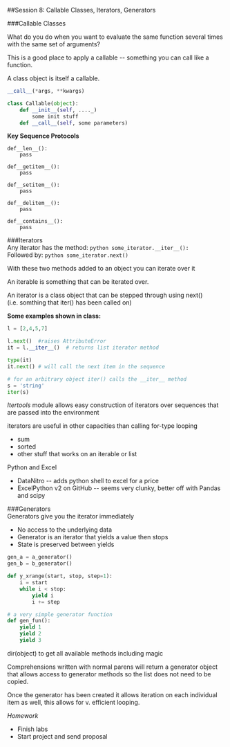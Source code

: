 ##Session 8: Callable Classes, Iterators, Generators  

###Callable Classes  

What do you do when you want to evaluate the same function several times with the same set of arguments?  

This is a good place to apply a callable -- something you can call like a function.  

A class object is itself a callable.

```python
__call__(*args, **kwargs)

class Callable(object):
    def __init__(self, ...._)
        some init stuff
    def __call__(self, some parameters)
````

**Key Sequence Protocols**  

    def__len__():
        pass

    def__getitem__():
        pass

    def__setitem__():
        pass

    def__delitem__():
        pass

    def__contains__():
        pass


###Iterators  
Any iterator has the method: ```python some_iterator.__iter__():```  
Followed by: ```python some_iterator.next()```  

With these two methods added to an object you can iterate over it

An iterable is something that can be iterated over.

An iterator is a class object that can be stepped through using next()  
(i.e. somthing that iter() has been called on)

**Some examples shown in class:**
```python
l = [2,4,5,7]

l.next()  #raises AttributeError
it = l.__iter__()  # returns list iterator method

type(it)
it.next() # will call the next item in the sequence

# for an arbitrary object iter() calls the __iter__ method
s = 'string'
iter(s)
```

_Itertools_ module allows easy construction of iterators over sequences that are passed into the  environment

iterators are useful in other capacities than calling for-type looping  
* sum
* sorted
* other stuff that works on an iterable or list

Python and Excel  
* DataNitro -- adds python shell to excel for a price
* ExcelPython v2 on GitHub -- seems very clunky, better off with Pandas and scipy


###Generators  
Generators give you the iterator immediately  
* No access to the underlying data
* Generator is an iterator that yields a value then stops
* State is preserved between yields

```python
gen_a = a_generator()
gen_b = b_generator()

def y_xrange(start, stop, step=1):
    i = start
    while i < stop:
        yield i
        i += step

# a very simple generator function
def gen_fun():
    yield 1
    yield 2
    yield 3
```

dir(object) to get all available methods including magic

Comprehensions written with normal parens will return a generator object that allows access to generator methods so the list does not need to be copied.

Once the generator has been created it allows iteration on each individual item as well, this allows for v. efficient looping.

*Homework*  
* Finish labs
* Start project and send proposal
